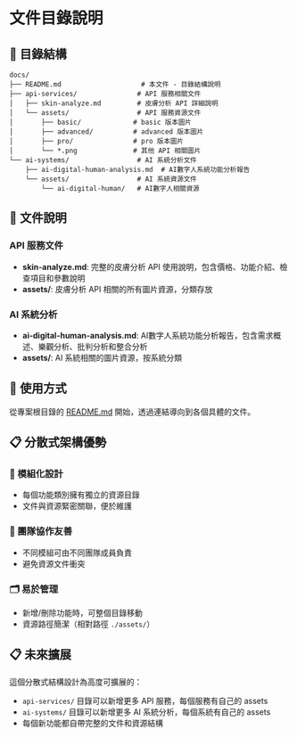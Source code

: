 # 文件目錄說明

## 📁 目錄結構

```
docs/
├── README.md                    # 本文件 - 目錄結構說明
├── api-services/               # API 服務相關文件
│   ├── skin-analyze.md         # 皮膚分析 API 詳細說明
│   └── assets/                 # API 服務資源文件
│       ├── basic/             # basic 版本圖片
│       ├── advanced/          # advanced 版本圖片  
│       ├── pro/               # pro 版本圖片
│       └── *.png              # 其他 API 相關圖片
└── ai-systems/                 # AI 系統分析文件
    ├── ai-digital-human-analysis.md  # AI數字人系統功能分析報告
    └── assets/                 # AI 系統資源文件
        └── ai-digital-human/   # AI數字人相關資源
```

## 📝 文件說明

### API 服務文件
- **skin-analyze.md**: 完整的皮膚分析 API 使用說明，包含價格、功能介紹、檢查項目和參數說明
- **assets/**: 皮膚分析 API 相關的所有圖片資源，分類存放

### AI 系統分析
- **ai-digital-human-analysis.md**: AI數字人系統功能分析報告，包含需求概述、樂觀分析、批判分析和整合分析
- **assets/**: AI 系統相關的圖片資源，按系統分類

## 🚀 使用方式

從專案根目錄的 [README.md](../README.md) 開始，透過連結導向到各個具體的文件。

## 📋 分散式架構優勢

### 🔧 模組化設計
- 每個功能類別擁有獨立的資源目錄
- 文件與資源緊密關聯，便於維護

### 👥 團隊協作友善
- 不同模組可由不同團隊成員負責
- 避免資源文件衝突

### 🗂️ 易於管理
- 新增/刪除功能時，可整個目錄移動
- 資源路徑簡潔（相對路徑 `./assets/`）

## 📋 未來擴展

這個分散式結構設計為高度可擴展的：
- `api-services/` 目錄可以新增更多 API 服務，每個服務有自己的 assets
- `ai-systems/` 目錄可以新增更多 AI 系統分析，每個系統有自己的 assets
- 每個新功能都自帶完整的文件和資源結構 
